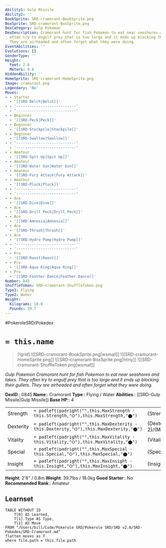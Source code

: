 ```yaml
---
Ability1: Gulp Missile
Ability2: ''
BookSprite: SRD-cramorant-BookSprite.png
BoxSprite: SRD-cramorant-BoxSprite.png
DexCategory: Gulp Pokemon
DexDescription: Cramorant hunt for fish Pokemon to eat near seashores and lakes. They
  often try to engulf prey that is too large and it ends up blocking their gullets.
  They are airheaded and often forget what they were doing.
EventAbilities: ''
Evolutions: []
GenderType: ''
Height:
  Feet: 2.6
  Meters: 0.8
HiddenAbility: ''
HomeSprite: SRD-cramorant-HomeSprite.png
Image: cramorant.png
Legendary: 'No'
Moves:
- - Starter
  - '[[SRD-Belch|Belch]]'
- - '---------------------------'
  - '---------------------------'
- - Beginner
  - '[[SRD-Peck|Peck]]'
- - Beginner
  - '[[SRD-Stockpile|Stockpile]]'
- - Beginner
  - '[[SRD-Swallow|Swallow]]'
- - '---------------------------'
  - '---------------------------'
- - Amateur
  - '[[SRD-Spit Up|Spit Up]]'
- - Amateur
  - '[[SRD-Water Gun|Water Gun]]'
- - Amateur
  - '[[SRD-Fury Attack|Fury Attack]]'
- - Amateur
  - '[[SRD-Pluck|Pluck]]'
- - '---------------------------'
  - '---------------------------'
- - Ace
  - '[[SRD-Dive|Dive]]'
- - Ace
  - '[[SRD-Drill Peck|Drill Peck]]'
- - Ace
  - '[[SRD-Amnesia|Amnesia]]'
- - Ace
  - '[[SRD-Thrash|Thrash]]'
- - Ace
  - '[[SRD-Hydro Pump|Hydro Pump]]'
- - '---------------------------'
  - '---------------------------'
- - Pro
  - '[[SRD-Roost|Roost]]'
- - Pro
  - '[[SRD-Aqua Ring|Aqua Ring]]'
- - Pro
  - '[[SRD-Feather Dance|Feather Dance]]'
Number: 845
ShuffleToken: SRD-cramorant-ShuffleToken.png
Type1: Flying
Type2: Water
Weight:
  Kilograms: 18.0
  Pounds: 39.7
---
```


#PokeroleSRD/Pokedex

# `= this.name`

> [!grid]
> ![[SRD-cramorant-BookSprite.png|wsmall]]
> ![[SRD-cramorant-HomeSprite.png]]
> ![[SRD-cramorant-BoxSprite.png|htiny]]
> ![[SRD-cramorant-ShuffleToken.png|wsmall]]


*Gulp Pokemon*
*Cramorant hunt for fish Pokemon to eat near seashores and lakes. They often try to engulf prey that is too large and it ends up blocking their gullets. They are airheaded and often forget what they were doing.*

**DexID**:: 0845
**Name**:: Cramorant
**Type**:: Flying / Water
**Abilities**:: [[SRD-Gulp Missile|Gulp Missile]]
**Base HP**:: 4

|           |                                                                                        |                                          |
| --------- | -------------------------------------------------------------------------------------- | ---------------------------------------- |
| Strength  | `= padleft(padright("",this.MaxStrength - this.Strength,"⭘"),this.MaxStrength,"⬤")`    | (Strength::2)/(MaxStrength::5)   |
| Dexterity | `= padleft(padright("",this.MaxDexterity - this.Dexterity,"⭘"),this.MaxDexterity,"⬤")` | (Dexterity:: 2)/(MaxDexterity::5) |
| Vitality  | `= padleft(padright("",this.MaxVitality - this.Vitality,"⭘"),this.MaxVitality,"⬤")`    | (Vitality::2)/(MaxVitality::4)   |
| Special   | `= padleft(padright("",this.MaxSpecial - this.Special,"⭘"),this.MaxSpecial,"⬤")`       | (Special::2)/(MaxSpecial::5)     |
| Insight   | `= padleft(padright("",this.MaxInsight - this.Insight,"⭘"),this.MaxInsight,"⬤")`       | (Insight::3)/(MaxInsight::6)     |

**Height**: 2'6" / 0.8m
**Weight**: 39.7lbs / 18.0kg
**Good Starter**:: No
**Recommended Rank**:: Amateur

## Learnset

```dataview
TABLE WITHOUT ID
    T[0] AS Learned,
    T[1].Type AS Type,
    T[1] AS Move
FROM "/Users/bill/Code/Pokerole SRD/Pokerole SRD/SRD v2.0/SRD-Pokedex/SRD-Cramorant.md"
flatten moves as T
where file.path = this.file.path
```
